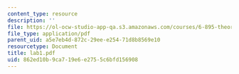```yaml
---
content_type: resource
description: ''
file: https://ol-ocw-studio-app-qa.s3.amazonaws.com/courses/6-895-theory-of-parallel-systems-sma-5509-fall-2003/862ed10b9ca719e6e2755c6bfd156908_lab1.pdf
file_type: application/pdf
parent_uid: a5e7eb4d-872c-29ee-e254-71d8b8569e10
resourcetype: Document
title: lab1.pdf
uid: 862ed10b-9ca7-19e6-e275-5c6bfd156908
---
```

